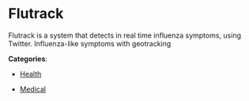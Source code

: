 # Flutrack

Flutrack is a system that detects in real time influenza symptoms, using Twitter. Influenza-like symptoms with geotracking

**Categories**:

- [Health](https://github/apis-list/apis-list#health)

- [Medical](https://github/apis-list/apis-list#medical)




